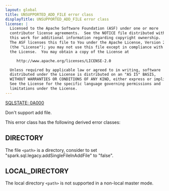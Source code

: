 ```yaml
---
layout: global
title: UNSUPPORTED_ADD_FILE error class
displayTitle: UNSUPPORTED_ADD_FILE error class
license: |
  Licensed to the Apache Software Foundation (ASF) under one or more
  contributor license agreements.  See the NOTICE file distributed with
  this work for additional information regarding copyright ownership.
  The ASF licenses this file to You under the Apache License, Version 2.0
  (the "License"); you may not use this file except in compliance with
  the License.  You may obtain a copy of the License at

     http://www.apache.org/licenses/LICENSE-2.0

  Unless required by applicable law or agreed to in writing, software
  distributed under the License is distributed on an "AS IS" BASIS,
  WITHOUT WARRANTIES OR CONDITIONS OF ANY KIND, either express or implied.
  See the License for the specific language governing permissions and
  limitations under the License.
---
```


[SQLSTATE: 0A000](sql-error-conditions-sqlstates.html#class-0A-feature-not-supported)

Don't support add file.

This error class has the following derived error classes:

## DIRECTORY

The file `<path>` is a directory, consider to set "spark.sql.legacy.addSingleFileInAddFile" to "false".

## LOCAL_DIRECTORY

The local directory `<path>` is not supported in a non-local master mode.


